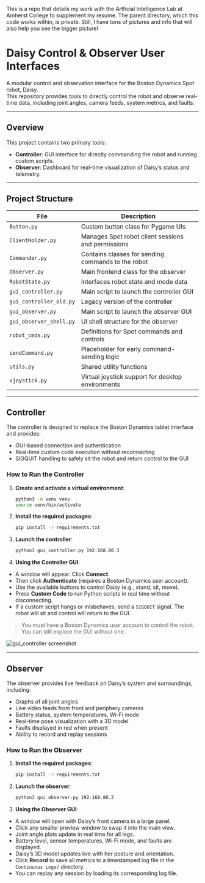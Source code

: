 This is a repo that details my work with the Artficial Intelligence Lab at Amherst College to supplement my resume. The parent directory, which this code works within, is private. 
Still, I have tons of pictures and info that will also help you see the bigger picture!

# Daisy Control & Observer User Interfaces

A modular control and observation interface for the Boston Dynamics Spot robot, Daisy.  
This repository provides tools to directly control the robot and observe real-time data, including joint angles, camera feeds, system metrics, and faults.

---

## Overview

This project contains two primary tools:

- **Controller**: GUI interface for directly commanding the robot and running custom scripts.
- **Observer**: Dashboard for real-time visualization of Daisy’s status and telemetry.

---

## Project Structure

| File | Description |
|------|-------------|
| `Button.py` | Custom button class for Pygame UIs |
| `ClientHolder.py` | Manages Spot robot client sessions and permissions |
| `Commander.py` | Contains classes for sending commands to the robot |
| `Observer.py` | Main frontend class for the observer |
| `RobotState.py` | Interfaces robot state and mode data |
| `gui_controller.py` | Main script to launch the controller GUI |
| `gui_controller_old.py` | Legacy version of the controller |
| `gui_observer.py` | Main script to launch the observer GUI |
| `gui_observer_shell.py` | UI shell structure for the observer |
| `robot_cmds.py` | Definitions for Spot commands and controls |
| `sendCommand.py` | Placeholder for early command-sending logic |
| `utils.py` | Shared utility functions |
| `vjoystick.py` | Virtual joystick support for desktop environments |

---

## Controller

The controller is designed to replace the Boston Dynamics tablet interface and provides:

- GUI-based connection and authentication
- Real-time custom code execution without reconnecting
- SIGQUIT handling to safely sit the robot and return control to the GUI

### How to Run the Controller

1. **Create and activate a virtual environment**:
   ```bash
   python3 -m venv venv
   source venv/bin/activate
2. **Install the required packages**:
   ```bash
   pip install -r requirements.txt
3. **Launch the controller**:
   ```bash
   python3 gui_controller.py 192.168.80.3
4. **Using the Controller GUI**:
- A window will appear. Click **Connect**.
- Then click **Authenticate** (requires a Boston Dynamics user account).
- Use the available buttons to control Daisy (e.g., stand, sit, move).
- Press **Custom Code** to run Python scripts in real time without disconnecting.
- If a custom script hangs or misbehaves, send a `SIGQUIT` signal. The robot will sit and control will return to the GUI.

> You must have a Boston Dynamics user account to control the robot.  
> You can still explore the GUI without one.

![gui_controller screenshot](gui_controller)

---

## Observer

The observer provides live feedback on Daisy’s system and surroundings, including:

- Graphs of all joint angles
- Live video feeds from front and periphery cameras
- Battery status, system temperatures, Wi-Fi mode
- Real-time pose visualization with a 3D model
- Faults displayed in red when present
- Ability to record and replay sessions

### How to Run the Observer

1. **Install the required packages**:
   ```bash
   pip install -r requirements.txt
2. **Launch the observer**:
   ```bash
   python3 gui_observer.py 192.168.80.3
3. **Using the Observer GUI**:

- A window will open with Daisy’s front camera in a large panel.
- Click any smaller preview window to swap it into the main view.
- Joint angle plots update in real time for all legs.
- Battery level, sensor temperatures, Wi-Fi mode, and faults are displayed.
- Daisy’s 3D model updates live with her posture and orientation.
- Click **Record** to save all metrics to a timestamped log file in the `Continuous Logs/` directory.
- You can replay any session by loading its corresponding log file.

